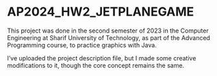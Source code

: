 # AP2024_HW2_JETPLANEGAME


This project was done in the second semester of 2023 in the Computer Engineering at Sharif University of Technology, as part of the Advanced Programming course, to practice graphics with Java.

I’ve uploaded the project description file, but I made some creative modifications to it, though the core concept remains the same.
